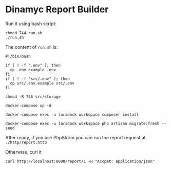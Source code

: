 # Dinamyc Report Builder
Run it using bash script:

```shell script
chmod 744 run.sh 
./run.sh
```
The content of `run.sh` is:
    
```shell script
#!/bin/bash

if [ ! -f ".env" ]; then
  cp .env-example .env
fi
if [ ! -f "src/.env" ]; then
  cp src/.env.example src/.env
fi

chmod -R 755 src/storage

docker-compose up -d

docker-compose exec -u laradock workspace composer install

docker-compose exec -u laradock workspace php artisan migrate:fresh --seed
```


After ready, if you use PhpStorm you can run the report request at `./http/report.http`

Otherwise, curl it

```shell script
curl http://localhost:8000/report/1 -H "Accpet: application/json"
``` 